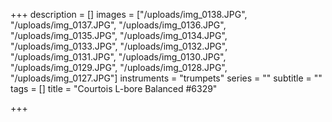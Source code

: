 +++
description = []
images = ["/uploads/img_0138.JPG", "/uploads/img_0137.JPG", "/uploads/img_0136.JPG", "/uploads/img_0135.JPG", "/uploads/img_0134.JPG", "/uploads/img_0133.JPG", "/uploads/img_0132.JPG", "/uploads/img_0131.JPG", "/uploads/img_0130.JPG", "/uploads/img_0129.JPG", "/uploads/img_0128.JPG", "/uploads/img_0127.JPG"]
instruments = "trumpets"
series = ""
subtitle = ""
tags = []
title = "Courtois L-bore Balanced #6329"

+++
